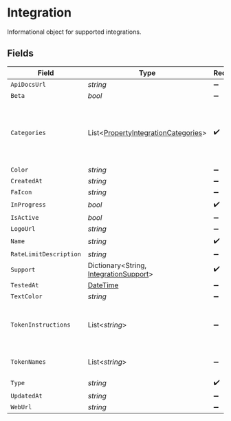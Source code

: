 # Integration

Informational object for supported integrations.


## Fields

| Field                                                                                           | Type                                                                                            | Required                                                                                        | Description                                                                                     |
| ----------------------------------------------------------------------------------------------- | ----------------------------------------------------------------------------------------------- | ----------------------------------------------------------------------------------------------- | ----------------------------------------------------------------------------------------------- |
| `ApiDocsUrl`                                                                                    | *string*                                                                                        | :heavy_minus_sign:                                                                              | N/A                                                                                             |
| `Beta`                                                                                          | *bool*                                                                                          | :heavy_minus_sign:                                                                              | N/A                                                                                             |
| `Categories`                                                                                    | List<[PropertyIntegrationCategories](../../Models/Components/PropertyIntegrationCategories.md)> | :heavy_check_mark:                                                                              | The categories of support solutions that this integration has                                   |
| `Color`                                                                                         | *string*                                                                                        | :heavy_minus_sign:                                                                              | N/A                                                                                             |
| `CreatedAt`                                                                                     | *string*                                                                                        | :heavy_minus_sign:                                                                              | N/A                                                                                             |
| `FaIcon`                                                                                        | *string*                                                                                        | :heavy_minus_sign:                                                                              | N/A                                                                                             |
| `InProgress`                                                                                    | *bool*                                                                                          | :heavy_check_mark:                                                                              | N/A                                                                                             |
| `IsActive`                                                                                      | *bool*                                                                                          | :heavy_minus_sign:                                                                              | N/A                                                                                             |
| `LogoUrl`                                                                                       | *string*                                                                                        | :heavy_minus_sign:                                                                              | N/A                                                                                             |
| `Name`                                                                                          | *string*                                                                                        | :heavy_check_mark:                                                                              | N/A                                                                                             |
| `RateLimitDescription`                                                                          | *string*                                                                                        | :heavy_minus_sign:                                                                              | N/A                                                                                             |
| `Support`                                                                                       | Dictionary<String, [IntegrationSupport](../../Models/Components/IntegrationSupport.md)>         | :heavy_check_mark:                                                                              | N/A                                                                                             |
| `TestedAt`                                                                                      | [DateTime](https://learn.microsoft.com/en-us/dotnet/api/system.datetime?view=net-5.0)           | :heavy_minus_sign:                                                                              | N/A                                                                                             |
| `TextColor`                                                                                     | *string*                                                                                        | :heavy_minus_sign:                                                                              | N/A                                                                                             |
| `TokenInstructions`                                                                             | List<*string*>                                                                                  | :heavy_minus_sign:                                                                              | instructions for the user on how to find the token/key                                          |
| `TokenNames`                                                                                    | List<*string*>                                                                                  | :heavy_minus_sign:                                                                              | if auth_types = 'token'                                                                         |
| `Type`                                                                                          | *string*                                                                                        | :heavy_check_mark:                                                                              | N/A                                                                                             |
| `UpdatedAt`                                                                                     | *string*                                                                                        | :heavy_minus_sign:                                                                              | N/A                                                                                             |
| `WebUrl`                                                                                        | *string*                                                                                        | :heavy_minus_sign:                                                                              | N/A                                                                                             |